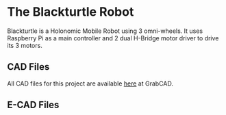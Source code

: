 # The Blackturtle Robot
Blackturtle is a Holonomic Mobile Robot using 3 omni-wheels. It uses Raspberry Pi as
a main controller and 2 dual H-Bridge motor driver to drive its 3 motors.

## CAD Files
All CAD files for this project are available [here](https://grabcad.com/library/blackturtle-robot-1) at GrabCAD.

## E-CAD Files
